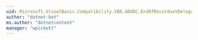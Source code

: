 ```yaml
---
uid: Microsoft.VisualBasic.Compatibility.VB6.ADODC.EndOfRecordsetDelegate
author: "dotnet-bot"
ms.author: "dotnetcontent"
manager: "wpickett"
---
```

